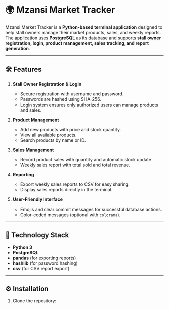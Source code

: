 # 🌍 Mzansi Market Tracker

Mzansi Market Tracker is a **Python-based terminal application** designed to help stall owners manage their market products, sales, and weekly reports. The application uses **PostgreSQL** as its database and supports **stall owner registration, login, product management, sales tracking, and report generation**.

---

## 🛠 Features

1. **Stall Owner Registration & Login**
   - Secure registration with username and password.
   - Passwords are hashed using SHA-256.
   - Login system ensures only authorized users can manage products and sales.

2. **Product Management**
   - Add new products with price and stock quantity.
   - View all available products.
   - Search products by name or ID.

3. **Sales Management**
   - Record product sales with quantity and automatic stock update.
   - Weekly sales report with total sold and total revenue.

4. **Reporting**
   - Export weekly sales reports to CSV for easy sharing.
   - Display sales reports directly in the terminal.

5. **User-Friendly Interface**
   - Emojis and clear commit messages for successful database actions.
   - Color-coded messages (optional with `colorama`).

---

## 💾 Technology Stack

- **Python 3**
- **PostgreSQL**
- **pandas** (for exporting reports)
- **hashlib** (for password hashing)
- **csv** (for CSV report export)

---

## ⚙️ Installation

1. Clone the repository:



